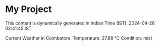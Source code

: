 # My Project

This content is dynamically generated in Indian Time (IST): 2024-04-26 02:41:45 IST


Current Weather in Coimbatore:
Temperature: 27.88 °C
Condition: mist
